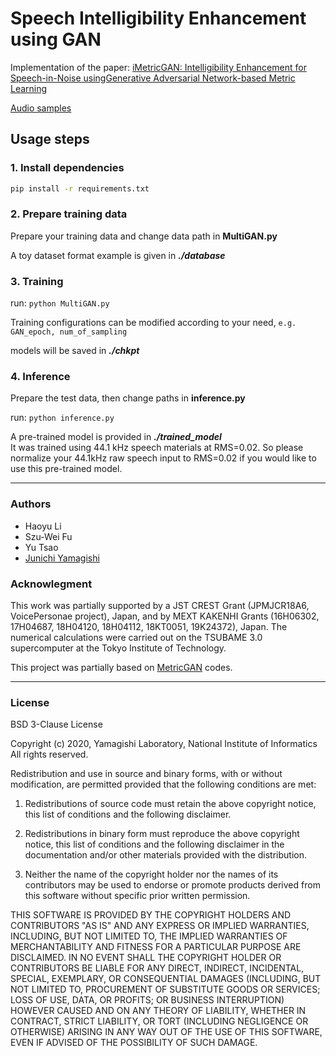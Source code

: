 # Speech Intelligibility Enhancement using GAN 	

Implementation of the paper: [iMetricGAN: Intelligibility Enhancement for Speech-in-Noise usingGenerative Adversarial Network-based Metric Learning](https://arxiv.org/abs/2004.00932)

[Audio samples](https://nii-yamagishilab.github.io/samples-iMetricGAN)

## Usage steps

### 1. Install dependencies
```bash
pip install -r requirements.txt
```

### 2. Prepare training data

Prepare your training data and change data path in **MultiGAN.py**

A toy dataset format example is given in ***./database***

### 3. Training

run: `python MultiGAN.py`

Training configurations can be modified according to your need, `e.g. GAN_epoch, num_of_sampling`

models will be saved in ***./chkpt*** 

### 4. Inference

Prepare the test data, then change paths in **inference.py**

run: `python inference.py`

A pre-trained model is provided in  ***./trained_model***  <br/>It was trained using 44.1 kHz speech materials at RMS=0.02. So please normalize your 44.1kHz raw speech input to RMS=0.02 if you would like to use this pre-trained model.

---

### Authors
* Haoyu Li
* Szu-Wei Fu
* Yu Tsao
* [Junichi Yamagishi](https://nii-yamagishilab.github.io/)

### Acknowlegment

This work was partially supported by a JST CREST Grant (JPMJCR18A6, VoicePersonae project), Japan, and by MEXT KAKENHI Grants (16H06302, 17H04687, 18H04120, 18H04112, 18KT0051, 19K24372), Japan. The numerical calculations were carried out on the TSUBAME 3.0 supercomputer at the Tokyo Institute of Technology.


This project was partially based on [MetricGAN](https://github.com/JasonSWFu/MetricGAN) codes.


---
### License

BSD 3-Clause License

Copyright (c) 2020, Yamagishi Laboratory, National Institute of Informatics
All rights reserved.

Redistribution and use in source and binary forms, with or without
modification, are permitted provided that the following conditions are met:

1. Redistributions of source code must retain the above copyright notice, this
   list of conditions and the following disclaimer.

2. Redistributions in binary form must reproduce the above copyright notice,
   this list of conditions and the following disclaimer in the documentation
   and/or other materials provided with the distribution.

3. Neither the name of the copyright holder nor the names of its
   contributors may be used to endorse or promote products derived from
   this software without specific prior written permission.

THIS SOFTWARE IS PROVIDED BY THE COPYRIGHT HOLDERS AND CONTRIBUTORS "AS IS"
AND ANY EXPRESS OR IMPLIED WARRANTIES, INCLUDING, BUT NOT LIMITED TO, THE
IMPLIED WARRANTIES OF MERCHANTABILITY AND FITNESS FOR A PARTICULAR PURPOSE ARE
DISCLAIMED. IN NO EVENT SHALL THE COPYRIGHT HOLDER OR CONTRIBUTORS BE LIABLE
FOR ANY DIRECT, INDIRECT, INCIDENTAL, SPECIAL, EXEMPLARY, OR CONSEQUENTIAL
DAMAGES (INCLUDING, BUT NOT LIMITED TO, PROCUREMENT OF SUBSTITUTE GOODS OR
SERVICES; LOSS OF USE, DATA, OR PROFITS; OR BUSINESS INTERRUPTION) HOWEVER
CAUSED AND ON ANY THEORY OF LIABILITY, WHETHER IN CONTRACT, STRICT LIABILITY,
OR TORT (INCLUDING NEGLIGENCE OR OTHERWISE) ARISING IN ANY WAY OUT OF THE USE
OF THIS SOFTWARE, EVEN IF ADVISED OF THE POSSIBILITY OF SUCH DAMAGE.
